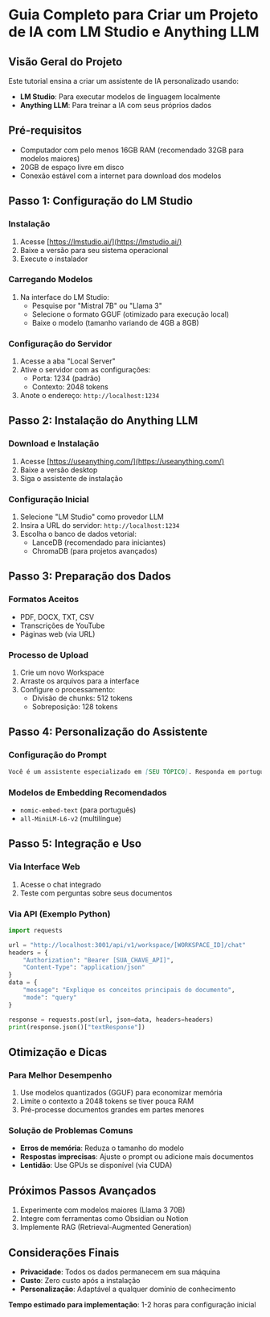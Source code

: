 # Guia Completo para Criar um Projeto de IA com LM Studio e Anything LLM

## Visão Geral do Projeto

Este tutorial ensina a criar um assistente de IA personalizado usando:

- **LM Studio**: Para executar modelos de linguagem localmente
- **Anything LLM**: Para treinar a IA com seus próprios dados

## Pré-requisitos

- Computador com pelo menos 16GB RAM (recomendado 32GB para modelos maiores)
- 20GB de espaço livre em disco
- Conexão estável com a internet para download dos modelos

## Passo 1: Configuração do LM Studio

### Instalação

1. Acesse [https://lmstudio.ai/](https://lmstudio.ai/)
2. Baixe a versão para seu sistema operacional
3. Execute o instalador

### Carregando Modelos

1. Na interface do LM Studio:
   - Pesquise por "Mistral 7B" ou "Llama 3"
   - Selecione o formato GGUF (otimizado para execução local)
   - Baixe o modelo (tamanho variando de 4GB a 8GB)

### Configuração do Servidor

1. Acesse a aba "Local Server"
2. Ative o servidor com as configurações:
   - Porta: 1234 (padrão)
   - Contexto: 2048 tokens
3. Anote o endereço: `http://localhost:1234`

## Passo 2: Instalação do Anything LLM

### Download e Instalação

1. Acesse [https://useanything.com/](https://useanything.com/)
2. Baixe a versão desktop
3. Siga o assistente de instalação

### Configuração Inicial

1. Selecione "LM Studio" como provedor LLM
2. Insira a URL do servidor: `http://localhost:1234`
3. Escolha o banco de dados vetorial:
   - LanceDB (recomendado para iniciantes)
   - ChromaDB (para projetos avançados)

## Passo 3: Preparação dos Dados

### Formatos Aceitos

- PDF, DOCX, TXT, CSV
- Transcrições de YouTube
- Páginas web (via URL)

### Processo de Upload

1. Crie um novo Workspace
2. Arraste os arquivos para a interface
3. Configure o processamento:
   - Divisão de chunks: 512 tokens
   - Sobreposição: 128 tokens

## Passo 4: Personalização do Assistente

### Configuração do Prompt

```markdown
Você é um assistente especializado em [SEU TÓPICO]. Responda em português brasileiro com linguagem clara e técnica quando necessário. Baseie suas respostas estritamente nos documentos fornecidos. Se não souber a resposta, diga "Não encontrei essa informação em meus documentos".
```

### Modelos de Embedding Recomendados

- `nomic-embed-text` (para português)
- `all-MiniLM-L6-v2` (multilíngue)

## Passo 5: Integração e Uso

### Via Interface Web

1. Acesse o chat integrado
2. Teste com perguntas sobre seus documentos

### Via API (Exemplo Python)

```python
import requests

url = "http://localhost:3001/api/v1/workspace/[WORKSPACE_ID]/chat"
headers = {
    "Authorization": "Bearer [SUA_CHAVE_API]",
    "Content-Type": "application/json"
}
data = {
    "message": "Explique os conceitos principais do documento",
    "mode": "query"
}

response = requests.post(url, json=data, headers=headers)
print(response.json()["textResponse"])
```

## Otimização e Dicas

### Para Melhor Desempenho

1. Use modelos quantizados (GGUF) para economizar memória
2. Limite o contexto a 2048 tokens se tiver pouca RAM
3. Pré-processe documentos grandes em partes menores

### Solução de Problemas Comuns

- **Erros de memória**: Reduza o tamanho do modelo
- **Respostas imprecisas**: Ajuste o prompt ou adicione mais documentos
- **Lentidão**: Use GPUs se disponível (via CUDA)

## Próximos Passos Avançados

1. Experimente com modelos maiores (Llama 3 70B)
2. Integre com ferramentas como Obsidian ou Notion
3. Implemente RAG (Retrieval-Augmented Generation)

## Considerações Finais

- **Privacidade**: Todos os dados permanecem em sua máquina
- **Custo**: Zero custo após a instalação
- **Personalização**: Adaptável a qualquer domínio de conhecimento

**Tempo estimado para implementação**: 1-2 horas para configuração inicial
